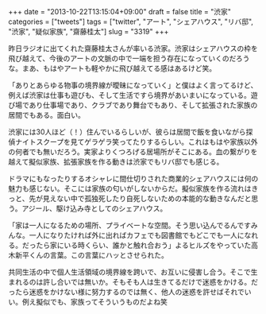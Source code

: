 +++
date = "2013-10-22T13:15:04+09:00"
draft = false
title = "渋家"
categories = ["tweets"]
tags = ["twitter", "アート", "シェアハウス", "リバ邸", "渋家", "疑似家族", "齋藤桂太"]
slug = "3319"
+++

昨日ラジオに出てくれた齋藤桂太さんが率いる渋家。渋家はシェアハウスの枠を飛び越えて、今後のアートの文脈の中で一端を担う存在になっていくのだろうな。まあ、もはやアートも軽やかに飛び越えてる感はあるけど笑。

「ありとあらゆる物事の境界線が曖昧になっていく」と僕はよく言ってるけど、例えば渋家は仕事も遊びも、そして生活ですら境界があいまいになっている。遊び場であり仕事場であり、クラブであり舞台でもあり、そして拡張された家族の居間でもある。面白い。

渋家には30人ほど（！）住んでいるらしいが、彼らは居間で飯を食いながら探偵ナイトスクープを見てゲラゲラ笑ってたりするらしい。これはもはや家族以外の何者でも無いだろう。実家よりくつろげる居場所がそこにある。血の繋がりを越えて擬似家族、拡張家族を作る動きは渋家でもリバ邸でも感じる。

ドラマにもなったりするオシャレに間仕切りされた商業的シェアハウスには何の魅力も感じない。そこには家族の匂いがしないからだ。擬似家族を作る流れはきっと、先が見えない中で孤独死したり自死しないための本能的な動きなんだと思う。アジール、駆け込み寺としてのシェアハウス。

「家は一人になるための場所、プライベートな空間。そう思い込んでるんですみんな。一人になりたければ外に出ればカフェでも図書館でもどこでも一人になれる。だったら家にいる時くらい、誰かと触れ合おう」よるヒルズをやっていた高木新平くんの言葉。この言葉にハッとさせられた。

共同生活の中で個人生活領域の境界線を跨いで、お互いに侵害し合う。そこで生まれるのは許し合いでは無いか。そもそも人は生きてるだけで迷惑をかける。だったら迷惑をかけない様に努力するのでは無く、他人の迷惑を許せばそれでいい。例え擬似でも、家族ってそういうものだよね笑
